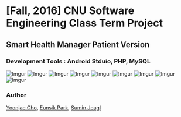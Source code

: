 # [Fall, 2016] CNU Software Engineering Class Term Project
## Smart Health Manager Patient Version

### Development Tools : Android Stduio, PHP, MySQL

![Imgur](http://i.imgur.com/y0CuZEf.png)
![Imgur](http://i.imgur.com/BQDQYug.png)
![Imgur](http://i.imgur.com/lxnsvU3.png)
![Imgur](http://i.imgur.com/g8wz8Pg.png)
![Imgur](http://i.imgur.com/PsX5Asf.png)
![Imgur](http://i.imgur.com/FYZH24D.png)
![Imgur](http://i.imgur.com/EnwF91j.png)
![Imgur](http://i.imgur.com/scejUG3.jpg)
![Imgur](http://i.imgur.com/oV2yjWa.png)

### Author
[Yoonjae Cho](https://github.com/Yoon-jae),
[Eunsik Park](https://github.com/iamssam),
[Sumin Jeagl](https://github.com/suminjegal)
